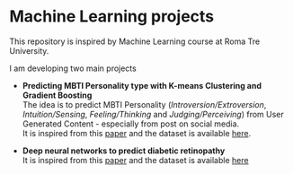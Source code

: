 # Machine Learning projects
This repository is inspired by Machine Learning course at Roma Tre University.

I am developing two main projects
- **Predicting MBTI Personality type with K-means Clustering and Gradient Boosting**<br>
The idea is to predict MBTI Personality (_Introversion/Extroversion_, _Intuition/Sensing_, _Feeling/Thinking_ and _Judging/Perceiving_) from User Generated Content - especially from post on social media.<br>
It is inspired from this [paper](https://www.bing.com/search?q=Predicting+MBTI+Personality+type+with+K-means&cvid=9ab61d1c76124f19a7e2ae7478615690&aqs=edge..69i57j69i59l2j69i60j69i64j69i61j69i60.527j0j4&FORM=ANAB01&PC=U531) and the dataset is available [here](https://www.kaggle.com/datasets/datasnaek/mbti-type).

- **Deep neural networks to predict diabetic retinopathy**<br>
It is inspired from this [paper](https://link.springer.com/article/10.1007/s12652-020-01963-7) and the dataset is available [here](https://archive.ics.uci.edu/ml/datasets/Diabetic+Retinopathy+Debrecen+Data+Set)
